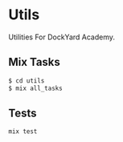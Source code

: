 # Utils

Utilities For DockYard Academy.

## Mix Tasks

```sh
$ cd utils
$ mix all_tasks
```

## Tests

```sh
mix test
```


